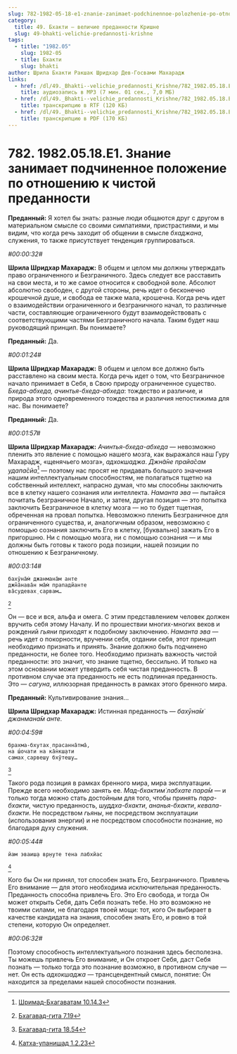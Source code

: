 ```yaml
---
slug: 782-1982-05-18-e1-znanie-zanimaet-podchinennoe-polozhenie-po-otnosheniyu-k-chistoj-predannosti
category:
  title: 49. Бхакти — величие преданности Кришне
  slug: 49-bhakti-velichie-predannosti-krishne
tags:
  - title: "1982.05"
    slug: 1982-05
  - title: Бхакти
    slug: bhakti
author: Шрила Бхакти Ракшак Шридхар Дев-Госвами Махарадж
links:
  - href: /dl/49._Bhakti--velichie_predannosti_Krishne/782_1982.05.18.E1_SridharMj_Znanie_zanimaet_podchinennoe_polozhenie_po_otnosheniju_k_chistoj_predannosti.mp3
    title: аудиозапись в MP3 (7 мин. 01 сек., 7,0 МБ)
  - href: /dl/49._Bhakti--velichie_predannosti_Krishne/782_1982.05.18.E1_SridharMj_Znanie_zanimaet_podchinennoe_polozhenie_po_otnosheniju_k_chistoj_predannosti.rtf
    title: транскрипцию в RTF (120 КБ)
  - href: /dl/49._Bhakti--velichie_predannosti_Krishne/782_1982.05.18.E1_SridharMj_Znanie_zanimaet_podchinennoe_polozhenie_po_otnosheniju_k_chistoj_predannosti.pdf
    title: транскрипцию в PDF (170 КБ)
---
```


# 782. 1982.05.18.E1. Знание занимает подчиненное положение по отношению к чистой преданности

**Преданный:** Я хотел бы знать: разные люди общаются друг с другом в материальном смысле со своими симпатиями, пристрастиями, и мы видим, что когда речь заходит об общении в смысле *бхаджана*, служения, то также присутствует тенденция группироваться.

*#00:00:32#*

**Шрила Шридхар Махарадж:** В общем и целом мы должны утверждать право ограниченного и Безграничного. Здесь следует все расставить на свои места, и то же самое относится к свободной воле. Абсолют абсолютно свободен, с другой стороны, речь идет о бесконечно крошечной душе, и свобода ее также мала, крошечна. Когда речь идет о взаимодействии ограниченного и безграничного начал, то различные части, составляющие ограниченного будут взаимодействовать с соответствующими частями Безграничного начала. Таким будет наш руководящий принцип. Вы понимаете?

**Преданный:** Да.

*#00:01:24#*

**Шрила Шридхар Махарадж:** В общем и целом все должно быть расставлено на своим места. Когда речь идет о том, что Безграничное начало принимает в Себя, в Свою природу ограниченное существо. *Бхеда-абхеда, ачинтья-бхеда-абхеда*: тождество и различие, и природа этого одновременного тождества и различия непостижима для нас. Вы понимаете?

**Преданный:** Да.

*#00:01:57#*

**Шрила Шридхар Махарадж:** *Ачинтья-бхеда-абхеда* — невозможно пленить это явление с помощью нашего мозга, как выражался наш Гуру Махарадж, «щенячьего мозга», *адхокшаджа*. *Джн̃а̄не прайа̄сам удапа̄сйа*[^_ftn1] — поэтому нас просят не придавать большого значения нашим интеллектуальным способностям, не полагаться тщетно на собственный интеллект, напрасно думая, что мы способны заключить все в клетку нашего сознания или интеллекта. *Наманта эва* — пытайся почитать безграничное Начало, и затем, другая позиция — это попытка заключить Безграничное в клетку мозга — но то будет тщетная, обреченная на провал попытка. Невозможно пленить Безграничное для ограниченного существа, и, аналогичным образом, невозможно с помощью сознания заключить Его в клетку, [буквально] зажать Его в пригоршню. Ни с помощью мозга, ни с помощью сознания — и мы должны быть готовы к такого рода позиции, нашей позиции по отношению к Безграничному.

*#00:03:14#*

    бахӯна̄м̇ джанмана̄м анте
    джн̃а̄нава̄н ма̄м̇ прападйанте
    ва̄судевах̣ сарвам…
[^_ftn2]

Он — все и вся, альфа и омега. С этим представлением человек должен вручить себя этому Началу. И по прошествии многих-многих веков и рождений *гьяни* приходят к подобному заключению. *Наманта эва* — речь идет о покорности, вручении себя, отдании себя, этот принцип необходимо признать и принять. Знание должно быть подчинено преданности, не более того. Необходимо признать важность чистой преданности: это значит, что знание тщетно, бессильно. И только на этом основании может утвердить себя чистая преданность. В противном случае эта преданность не есть подлинная преданность. Это — *сагуна*, иллюзорная преданность в рамках этого бренного мира.

**Преданный:** Культивирование знания…

**Шрила Шридхар Махарадж:** Истинная преданность — *бахӯна̄м̇ джанмана̄м анте.*

*#00:04:59#*

    брахма-бхутах̣ прасанна̄тма̄,
    на ш́очати на ка̄н̇кш̣ати
    самах̣ сарвеш̣у бхӯтеш̣у…
[^_ftn3]

Такого рода позиция в рамках бренного мира, мира эксплуатации. Прежде всего необходимо занять ее. *Мад-бхактим̇ лабхате пара̄м* — и только тогда можно стать достойным для того, чтобы принять *пара-бхакти*, чистую преданность, *шуддха-бхакти*, *ананья-бхакти*, *кевала-бхакти*. Не посредством *гьяны*, не посредством эксплуатации (использования энергии) и не посредством способности познание, но благодаря духу служения.

*#00:05:44#*

    йам эваиш̣а вр̣н̣уте тена лабхйас
[^_ftn4]

Кого бы Он ни принял, тот способен знать Его, Безграничного. Привлечь Его внимание — для этого необходима исключительная преданность. Преданность способна привлечь Его. Это Его свобода, и тогда Он может открыть Себя, дать Себя познать тебе. Но это возможно не твоими силами, не благодаря твоей мощи: тот, кого Он выбирает в качестве кандидата на знания, способен знать Его, и ровно в той степени, которую Он определяет.

*#00:06:32#*

Поэтому способность интеллектуального познания здесь бесполезна. Ты можешь привлечь Его внимание, и Он откроет Себя, даст Себя познать — только тогда это познание возможно, в противном случае — нет. Он есть *адхокшаджа* — трансцендентный смысл, понятие: Он находится за пределами нашей способности познания.



[^_ftn1]: [Шримад-Бхагаватам 10.14.3](../notes/shrimad-bhagavatam/shrimad-bhagavatam-10-14-3.md)

[^_ftn2]: [Бхагавад-гита 7.19](../notes/bhagavad-gita/bhagavad-gita-7-19.md)

[^_ftn3]: [Бхагавад-гита 18.54](../notes/bhagavad-gita/bhagavad-gita-18-54.md)

[^_ftn4]: [Катха-упанишад 1.2.23](../notes/katha-upanishad/katha-upanishad-1-2-23.md)
